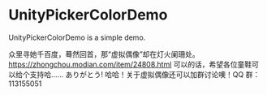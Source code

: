 # UnityPickerColorDemo
UnityPickerColorDemo is a simple demo.

众里寻她千百度，蓦然回首，那“虚拟偶像”却在灯火阑珊处。  https://zhongchou.modian.com/item/24808.html  可以的话，希望各位童鞋可以给个支持哈......   ありがとう!
哈哈！关于虚拟偶像还可以加群讨论噢！QQ 群：113155051
